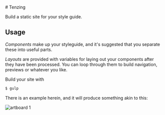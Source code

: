 # Tenzing

Build a static site for your style guide.

## Usage

*Components* make up your styleguide, and it's suggested that you separate these into useful parts. 

*Layouts* are provided with variables for laying out your components after they have been processed. You can loop through them to build navigation, previews or whatever you like.

Build your site with

```bash
$ gulp
```

There is an example herein, and it will produce something akin to this:

![artboard 1](https://cloud.githubusercontent.com/assets/67624/2766941/91c8b9b8-ca33-11e3-8f75-83d8bc82f9cd.png)
